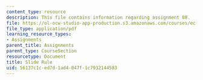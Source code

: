 ```yaml
---
content_type: resource
description: This file contains information regarding assignment 08.
file: https://ol-ocw-studio-app-production.s3.amazonaws.com/courses/ec-050-recreate-experiments-from-history-inform-the-future-from-the-past-galileo-january-iap-2010/56137c1ced7d1ad4047f1c7932144583_MITEC_050IAP10_assn08.pdf
file_type: application/pdf
learning_resource_types:
- Assignments
parent_title: Assignments
parent_type: CourseSection
resourcetype: Document
title: Slide Rule
uid: 56137c1c-ed7d-1ad4-047f-1c7932144583
---
```

